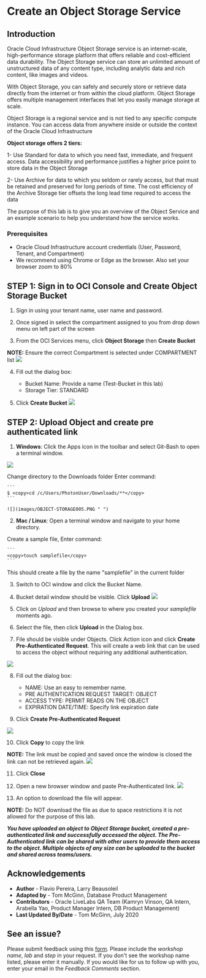 # Create an Object Storage Service

## Introduction

Oracle Cloud Infrastructure Object Storage service is an internet-scale, high-performance storage platform that offers reliable and cost-efficient data durability. The Object Storage service can store an unlimited amount of unstructured data of any content type, including analytic data and rich content, like images and videos.

With Object Storage, you can safely and securely store or retrieve data directly from the internet or from within the cloud platform. Object Storage offers multiple management interfaces that let you easily manage storage at scale.

Object Storage is a regional service and is not tied to any specific compute instance. You can access data from anywhere inside or outside the context of the Oracle Cloud Infrastructure

**Object storage offers 2 tiers:**

1- Use Standard for data to which you need fast, immediate, and frequent access. Data accessibility and performance justifies a higher price point to store data in the Object Storage

2- Use Archive for data to which you seldom or rarely access, but that must be retained and preserved for long periods of time. The cost efficiency of the Archive Storage tier offsets the long lead time required to access the data

The purpose of this lab is to give you an overview of the Object Service and an example scenario to help you understand how the service works.

### Prerequisites

- Oracle Cloud Infrastructure account credentials (User, Password, Tenant, and Compartment)  
- We recommend using Chrome or Edge as the browser. Also set your browser zoom to 80%

## **STEP 1**: Sign in to OCI Console and Create Object Storage Bucket

1. Sign in using your tenant name, user name and password.

2. Once signed in select the compartment assigned to you from drop down menu on left part of the screen

3. From the OCI Services menu, click **Object Storage** then **Create Bucket**

  **NOTE:** Ensure the correct Compartment is selected under COMPARTMENT list
  ![](images/OBJECT-STORAGE001.PNG " ")

4. Fill out the dialog box:

    - Bucket Name: Provide a name (Test-Bucket in this lab)
    - Storage Tier: STANDARD

5.  Click **Create Bucket**
  ![](images/OBJECT-STORAGE002.PNG " ")

## **STEP 2**: Upload Object and create pre authenticated link

1. **Windows**: Click the Apps icon in the toolbar and select Git-Bash to open a terminal window.

  ![](images/OBJECT-STORAGE004.PNG " ")

  Change directory to the Downloads folder Enter command:

    ```
    $ <copy>cd /c/Users/PhotonUser/Downloads/**</copy>
    ```

    ![](images/OBJECT-STORAGE005.PNG " ")

2. **Mac / Linux**: Open a terminal window and navigate to your home directory.

  Create a sample file, Enter command:

    ```
    <copy>touch samplefile</copy>
    ```

  This should create a file by the name "samplefile" in the current folder

3. Switch to OCI window and click the Bucket Name.

4. Bucket detail window should be visible. Click **Upload**
  ![](images/OBJECT-STORAGE007.PNG " ")

5. Click on *Upload* and then browse to where you created your *samplefile* moments ago.

6. Select the file, then click **Upload** in the Dialog box.

7. File should be visible under Objects. Click Action icon and click **Create Pre-Authenticated Request**. This will create a web link that can be used to access the object without requiring any additional authentication.

  ![](images/PreAuth1.PNG " ")

8. Fill out the dialog box:

    - NAME: Use an easy to remember name.
    - PRE AUTHENTICATION REQUEST TARGET: OBJECT
    - ACCESS TYPE: PERMIT READS ON THE OBJECT
    - EXPIRATION DATE/TIME: Specify link expiration date

9. Click **Create Pre-Authenticated Request**

  ![](images/OBJECT-STORAGE009.PNG " ")

10. Click **Copy** to copy the link

  **NOTE:** The link must be copied and saved once the window is closed the link can not be retrieved again.
  ![](images/PreAuth2.PNG " ")

11. Click **Close**

12. Open a new browser window and paste Pre-Authenticated link.
  ![](images/OBJECT-STORAGE011.PNG " ")

13.  An option to download the file will appear.

  **NOTE:** Do NOT download the file as due to space restrictions it is not allowed for the purpose of this lab.

  ***You have uploaded an object to Object Storage bucket, created a pre-authenticated link and successfully accessed the object. The Pre-Authenticated link can be shared with
  other users to provide them access to the object.
  Multiple objects of any size can be uploaded to the bucket and shared across teams/users.***

## Acknowledgements

- **Author** - Flavio Pereira, Larry Beausoleil
- **Adapted by** -  Tom McGinn, Database Product Management
- **Contributors** - Oracle LiveLabs QA Team (Kamryn Vinson, QA Intern, Arabella Yao, Product Manager Intern, DB Product Management)
- **Last Updated By/Date** - Tom McGinn, July 2020

## See an issue?
Please submit feedback using this [form](https://apexapps.oracle.com/pls/apex/f?p=133:1:::::P1_FEEDBACK:1). Please include the *workshop name*, *lab* and *step* in your request.  If you don't see the workshop name listed, please enter it manually. If you would like for us to follow up with you, enter your email in the *Feedback Comments* section.
